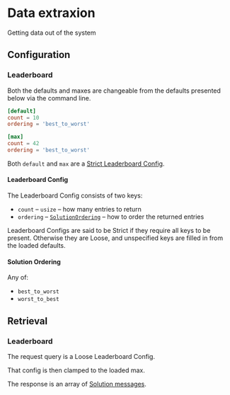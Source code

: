 # Data extraxion
Getting data out of the system

## Configuration
### Leaderboard

Both the defaults and maxes are changeable from the defaults presented below via the command line.

```toml
[default]
count = 10
ordering = 'best_to_worst'

[max]
count = 42
ordering = 'best_to_worst'
```

Both `default` and `max` are a [Strict Leaderboard Config](#leaderboard-config).

#### Leaderboard Config

The Leaderboard Config consists of two keys:
  * `count` – `usize` – how many entries to return
  * `ordering` – [`SolutionOrdering`](#solution-ordering) – how to order the returned entries

Leaderboard Configs are said to be Strict if they require all keys to be present.
Otherwise they are Loose, and unspecified keys are filled in from the loaded defaults.

#### Solution Ordering

Any of:
  * `best_to_worst`
  * `worst_to_best`

## Retrieval
### Leaderboard

The request query is a Loose Leaderboard Config.

That config is then clamped to the loaded max.

The response is an array of [Solution messages](sudoku.md#solution-message).
